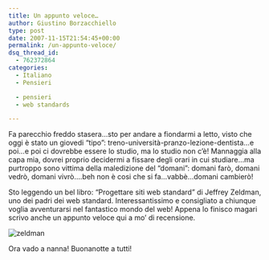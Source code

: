 ```yaml
---
title: Un appunto veloce…
author: Giustino Borzacchiello
type: post
date: 2007-11-15T21:54:45+00:00
permalink: /un-appunto-veloce/
dsq_thread_id:
  - 762372864
categories:
  - Italiano
  - Pensieri

  - pensieri
  - web standards

---
```

Fa parecchio freddo stasera&#8230;sto per andare a fiondarmi a letto, visto che oggi è stato un giovedi &#8220;tipo&#8221;: treno-università-pranzo-lezione-dentista&#8230;e poi&#8230;e poi ci dovrebbe essere lo studio, ma lo studio non c&#8217;è! Mannaggia alla capa mia, dovrei proprio decidermi a fissare degli orari in cui studiare&#8230;ma purtroppo sono vittima della maledizione del &#8220;domani&#8221;: domani farò, domani vedrò, domani vivrò&#8230;.beh non è cosi che si fa&#8230;vabbè&#8230;domani cambierò!

Sto leggendo un bel libro: &#8220;Progettare siti web standard&#8221; di Jeffrey Zeldman, uno dei padri dei web standard. Interessantissimo e consigliato a chiunque voglia avventurarsi nel fantastico mondo del web! Appena lo finisco magari scrivo anche un appunto veloce qui a mo&#8217; di recensione.

<img src="https://i2.wp.com/giustino.blog/wp-content/uploads/2007/11/zeldman.jpg?w=1100" alt="zeldman" data-recalc-dims="1" /> 

Ora vado a nanna! Buonanotte a tutti!
